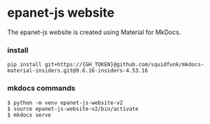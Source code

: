 # epanet-js website

The epanet-js website is created using Material for MkDocs.

### install

```
pip install git+https://{GH_TOKEN}@github.com/squidfunk/mkdocs-material-insiders.git@9.6.16-insiders-4.53.16
```

### mkdocs commands

```
$ python -m venv epanet-js-website-v2
$ source epanet-js-website-v2/bin/activate
$ mkdocs serve
```
